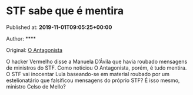 
# STF sabe que é mentira

Published at: **2019-11-01T09:05:25+00:00**

Author: ****

Original: [O Antagonista](https://www.oantagonista.com/brasil/stf-sabe-que-e-mentira/)

O hacker Vermelho disse a Manuela D’Ávila que havia roubado mensagens de ministros do STF.
Como noticiou O Antagonista, porém, é tudo mentira.
O STF vai inocentar Lula baseando-se em material roubado por um estelionatário que falsificou mensagens do próprio STF?
É isso mesmo, ministro Celso de Mello?
